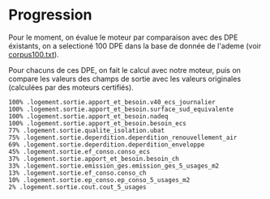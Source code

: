 # Progression

Pour le moment, on évalue le moteur par comparaison avec des DPE éxistants, on a selectioné 100 DPE dans la base de donnée de l'ademe (voir [corpus100.txt](./corpus100.txt)).

Pour chacuns de ces DPE, on fait le calcul avec notre moteur, puis on compare les valeurs des champs de sortie avec les valeurs originales (calculées par des moteurs certifiés).

```
100% .logement.sortie.apport_et_besoin.v40_ecs_journalier
100% .logement.sortie.apport_et_besoin.surface_sud_equivalente
100% .logement.sortie.apport_et_besoin.nadeq
100% .logement.sortie.apport_et_besoin.besoin_ecs
77% .logement.sortie.qualite_isolation.ubat
75% .logement.sortie.deperdition.deperdition_renouvellement_air
69% .logement.sortie.deperdition.deperdition_enveloppe
45% .logement.sortie.ef_conso.conso_ecs
37% .logement.sortie.apport_et_besoin.besoin_ch
33% .logement.sortie.emission_ges.emission_ges_5_usages_m2
13% .logement.sortie.ef_conso.conso_ch
10% .logement.sortie.ep_conso.ep_conso_5_usages_m2
2% .logement.sortie.cout.cout_5_usages
```
